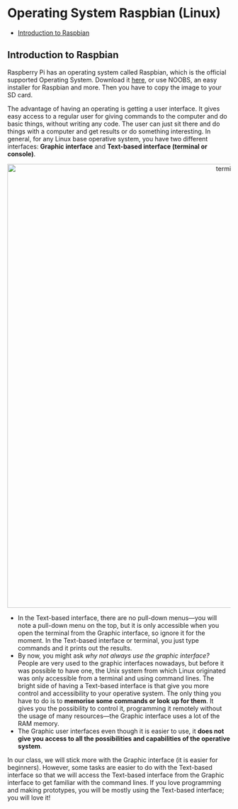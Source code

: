 # Operating System Raspbian (Linux)

* [Introduction to Raspbian](#rpi1)

## <a name="rasp1"></a> Introduction to Raspbian

Raspberry Pi has an operating system called Raspbian, which is the official supported Operating System. Download it [here](https://www.raspberrypi.org/downloads/), or use NOOBS, an easy installer for Raspbian and more. Then you have to copy the image to your SD card.

The advantage of having an operating is getting a user interface. It gives easy access to a regular user for giving commands to the computer and do basic things, without writing any code. The user can just sit there and do things with a computer and get results or do something interesting. In general, for any Linux base operative system, you have two different interfaces: **Graphic interface** and **Text-based interface (terminal or console)**.

<p align="center">
<img src="terminal-GI.png" alt="terminal-GI" width="1000">
</p>

* In the  Text-based interface, there are no pull-down menus—you will note a pull-down menu on the top, but it is only accessible when you open the terminal from the Graphic interface, so ignore it for the moment. In the  Text-based interface or terminal,  you just type commands and it prints out the results.
* By now, you might ask *why not always use the graphic interface?* People are very used to the graphic interfaces nowadays, but before it was possible to have one, the Unix system from which Linux originated was only accessible from a terminal and using command lines. The bright side of having a Text-based interface is that give you more control and accessibility to your operative system. The only thing you have to do is to **memorise some commands or look up for them**. It gives you the possibility to control it, programming it remotely without the usage of many resources—the Graphic interface uses a lot of the RAM memory.
* The Graphic user interfaces even though it is easier to use, it **does not give you access to all the possibilities and capabilities of the operative system**.

In our class, we will stick more with the Graphic interface (it is easier for beginners). However, some tasks are easier to do with the Text-based interface so that we will access the Text-based interface from the Graphic interface to get familiar with the command lines. If you love programming and making prototypes, you will be mostly using the Text-based interface; you will love it!

